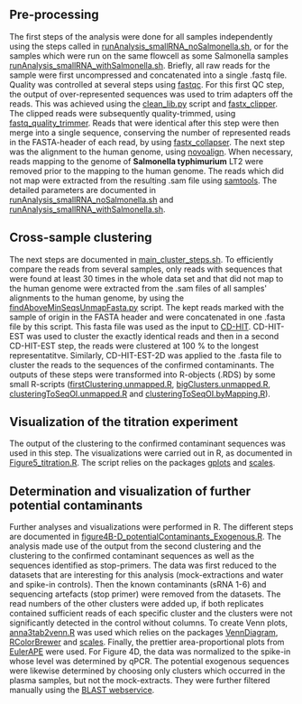## Pre-processing
The first steps of the analysis were done for all samples independently using the steps called in [runAnalysis_smallRNA_noSalmonella.sh](runAnalysis_smallRNA_noSalmonella.sh), or for the samples which were run on the same flowcell as some Salmonella samples [runAnalysis_smallRNA_withSalmonella.sh](runAnalysis_smallRNA_withSalmonella.sh).
Briefly, all raw reads for the sample were first uncompressed and concatenated into a single .fastq file. Quality was controlled at several steps using [fastqc](https://www.bioinformatics.babraham.ac.uk/projects/fastqc/). For this first QC step, the output of over-represented sequences was used to trim adapters off the reads. This was achieved using the [clean_lib.py](clean_lib.py) script and [fastx_clipper](http://hannonlab.cshl.edu/fastx_toolkit/commandline.html#fastx_clipper_usage). The clipped reads were subsequently quality-trimmed, using [fastq_quality_trimmer](http://hannonlab.cshl.edu/fastx_toolkit/). Reads that were identical after this step were then merge into a single sequence, conserving the number of represented reads in the FASTA-header of each read, by using [fastx_collapser](http://hannonlab.cshl.edu/fastx_toolkit/commandline.html#fastx_collapser_usage). The next step was the alignment to the human genome, using [novoalign](http://www.novocraft.com/products/novoalign/). When necessary, reads mapping to the genome of **Salmonella typhimurium** LT2 were removed prior to the mapping to the human genome. The reads which did not map were extracted from the resulting .sam file using [samtools](http://www.htslib.org/). 
The detailed parameters are documented in [runAnalysis_smallRNA_noSalmonella.sh](runAnalysis_smallRNA_noSalmonella.sh) and [runAnalysis_smallRNA_withSalmonella.sh](runAnalysis_smallRNA_withSalmonella.sh).

## Cross-sample clustering
The next steps are documented in [main_cluster_steps.sh](main_cluster_steps.sh). To efficiently compare the reads from several samples, only reads with sequences that were found at least 30 times in the whole data set and that did not map to the human genome were extracted from the .sam files of all samples' alignments to the human genome, by using the [findAboveMinSeqsUnmapFasta.py](findAboveMinSeqsUnmapFasta.py) script. The kept reads marked with the sample of origin in the FASTA header and were concatenated in one .fasta file by this script. This fasta file was used as the input to [CD-HIT](http://weizhongli-lab.org/cd-hit/). CD-HIT-EST was used to cluster the exactly identical reads and then in a second CD-HIT-EST step, the reads were clustered at 100 % to the longest representatitve. Similarly, CD-HIT-EST-2D was applied to the .fasta file to cluster the reads to the sequences of the confirmed contaminants. The outputs of these steps were transformed into R-objects (.RDS) by some small R-scripts ([firstClustering.unmapped.R](firstClustering.unmapped.R), [bigClusters.unmapped.R](bigClusters.unmapped.R), [clusteringToSeqOI.unmapped.R](clusteringToSeqOI.unmapped.R) and [clusteringToSeqOI.byMapping.R](clusteringToSeqOI.byMapping.R)).

## Visualization of the titration experiment
The output of the clustering to the confirmed contaminant sequences was used in this step. The visualizations were carried out in R, as documented in [Figure5_titration.R](Figure5_titration.R). The script relies on the packages [gplots](https://cran.r-project.org/web/packages/gplots/index.html) and [scales](https://cran.r-project.org/web/packages/scales/).

## Determination and visualization of further potential contaminants 
Further analyses and visualizations were performed in R. The different steps are documented in [figure4B-D_potentialContaminants_Exogenous.R](figure4B-D_potentialContaminants_Exogenous.R). The analysis made use of the output from the second clustering and the clustering to the confirmed contaminant sequences as well as the sequences identified as stop-primers. The data was first reduced to the datasets that are interesting for this analysis (mock-extractions and water and spike-in controls). Then the known contaminants (sRNA 1-6) and sequencing artefacts (stop primer) were removed from the datasets. 
The read numbers of the other clusters were added up, if both replicates contained sufficient reads of each specific cluster and the clusters were not significantly detected in the control without columns. To create Venn plots, [anna3tab2venn.R](anna3tab2venn.R) was used which relies on the packages [VennDiagram](https://cran.r-project.org/web/packages/VennDiagram/index.html), [RColorBrewer](https://cran.r-project.org/web/packages/RColorBrewer/index.html) and [scales](https://cran.r-project.org/web/packages/scales/). Finally, the prettier area-proportional plots from [EulerAPE](http://www.eulerdiagrams.org/eulerAPE/) were used.
For Figure 4D, the data was normalized to the spike-in whose level was determined by qPCR.
The potential exogenous sequences were likewise determined by choosing only clusters which occurred in the plasma samples, but not the mock-extracts. They were further filtered manually using the [BLAST webservice](https://blast.ncbi.nlm.nih.gov/Blast.cgi).
